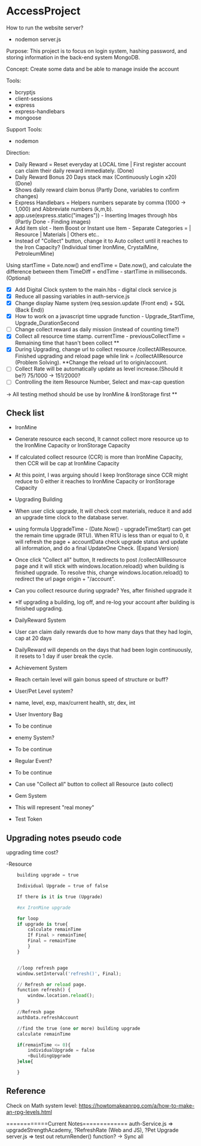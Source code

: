 # AccessProject

How to run the website server?
- nodemon server.js

Purpose: This project is to focus on login system, hashing password, and storing information in the back-end system MongoDB.

Concept: Create some data and be able to manage inside the account

Tools:
- bcryptjs
- client-sessions
- express
- express-handlebars
- mongoose

Support Tools:
- nodemon

Direction:
- Daily Reward = Reset everyday at LOCAL time | First register account can claim their daily reward immediately. (Done)
- Daily Reward Bonus 20 Days stack max (Continuously Login x20) (Done)
- Shows daily reward claim bonus (Partly Done, variables to confirm changes)
- Express Handlebars = Helpers numbers separate by comma (1000 -> 1,000) and Abbreviate numbers (k,m,b).
- app.use(express.static("images")) - Inserting Images through hbs (Partly Done - Finding images)
- Add item slot - Item Boost or Instant use Item - Separate Categories = | Resource | Materials | Others etc..
- Instead of "Collect" button, change it to Auto collect until it reaches to the Iron Capacity? (Individual timer IronMine, CrystalMine, PetroleumMine)

Using startTime = Date.now() and endTime = Date.now(), and calculate the difference between them TimeDiff = endTime - startTime in milliseconds. (Optional)

- [x] Add Digital Clock system to the main.hbs - digital clock service js
- [x] Reduce all passing variables in auth-service.js
- [x] Change display Name system (req.session.update (Front end) + SQL (Back End))
- [x] How to work on a javascript time upgrade function - Upgrade_StartTime, Upgrade_DurationSecond
- [ ] Change collect reward as daily mission (instead of counting time?)
- [x] Collect all resource time stamp. currentTime - previousCollectTime = Remaining time that hasn't been collect **
- [x] During Upgrading, change url to collect resource /collectAllResource. Finished upgrading and reload page while link = /collectAllResource (Problem Solving). **Change the reload url to origin/account.
- [ ] Collect Rate will be automatically update as level increase.(Should it be?) 75/1000 -> 151/2000?
- [ ] Controlling the item Resource Number, Select and max-cap question

-> All testing method should be use by IronMine & IronStorage first **

## Check list
- IronMine
- Generate resource each second, It cannot collect more resource up to the IronMine Capacity or IronStorage Capacity
- If calculated collect resource (CCR) is more than IronMine Capacity, then CCR will be cap at IronMine Capacity
- At this point, I was arguing should I keep IronStorage since CCR might reduce to 0 either it reaches to IronMine Capacity or IronStorage Capacity

- Upgrading Building
- When user click upgrade, It will check cost materials, reduce it and add an upgrade time clock to the database server.
- using formula UpgradeTime - (Date.Now() - upgradeTimeStart) can get the remain time upgrade (RTU). When RTU is less than or equal to 0, it will refresh the page + accountData check upgrade status and update all information, and do a final UpdateOne Check. (Expand Version)
- Once click "Collect all" button, It redirects to post /collectAllResource page and it will stick with windows.location.reload() when building is finished upgrade. To resolve this, change windows.location.reload() to redirect the url page origin + "/account".
- Can you collect resource during upgrade? Yes, after finished upgrade it
- *If upgrading a building, log off, and re-log your account after building is finished upgrading.


- DailyReward System
- User can claim daily rewards due to how many days that they had login, cap at 20 days
- DailyReward will depends on the days that had been login continuously, it resets to 1 day if user break the cycle.

- Achievement System
- Reach certain level will gain bonus speed of structure or buff?

- User/Pet Level system?
- name, level, exp, max/current health, str, dex, int

- User Inventory Bag
- To be continue

- enemy System?
- To be continue

- Regular Event?
- To be continue

- Can use "Collect all" button to collect all Resource (auto collect)

- Gem System
- This will represent "real money"

- Test Token
## Upgrading notes pseudo code

upgrading time cost?

-Resource
```python
    building upgrade = true

    Individual Upgrade = true of false

    If there is it is true (Upgrade)

    #ex IronMine upgrade

    for loop
    if upgrade is true{
        calculate remainTime
        If Final > remainTime{
        Final = remainTime
        }
    }


    //loop refresh page
    window.setInterval('refresh()', Final);

    // Refresh or reload page.
    function refresh() {
        window.location.reload();
    }

    //Refresh page
    authData.refreshAccount

    //find the true (one or more) building upgrade
    calculate remainTime

    if(remainTime <= 0){
        individualUpgrade = false
        +BuildingUpgrade
    }else{

    }
```
## Reference

Check on Math system level:
https://howtomakeanrpg.com/a/how-to-make-an-rpg-levels.html

============Current Notes=============
auth-Service.js => upgradeStrengthAcademy, ?RefreshRate (Web and JS), ?Pet Upgrade
server.js => test out returnRender() function? -> Sync all
